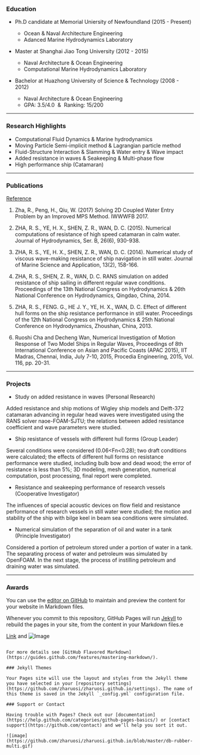 
### Education
- Ph.D candidate at Memorial Uniersity of Newfoundland (2015 - Present) 
  - Ocean & Naval Architecture Engineering
  - Adanced Marine Hydrodynamics Laboratory 

- Master at Shanghai Jiao Tong University (2012 - 2015) 
  - Naval Architecture & Ocean Engineering
  - Computational Marine Hydrodynamics Laboratory
  
- Bachelor at Huazhong University of Science & Technology (2008 - 2012) 
  - Naval Architecture & Ocean Engineering
  - GPA: 3.5/4.0  &  Ranking: 15/200

---

### Research Highlights
- Computational Fluid Dynamics & Marine hydrodynamics
- Moving Particle Semi-implicit method & Lagrangian particle method
- Fluid-Structure Interaction & Slamming & Water entry & Wave impact
- Added resistance in waves & Seakeeping & Multi-phase flow 
- High performance ship (Catamaran)

---

### Publications
[Reference](https://scholar.google.ca/citations?user=ha5zv8IAAAAJ&hl=en)

1. Zha, R., Peng, H., Qiu, W. (2017) Solving 2D Coupled Water Entry Problem by an Improved MPS Method. IWWWFB 2017.

2. ZHA, R. S., YE, H. X., SHEN, Z. R., WAN, D. C. (2015). Numerical computations of resistance of high speed catamaran in calm water. Journal of Hydrodynamics, Ser. B, 26(6), 930-938.

3. ZHA, R. S., YE, H. X., SHEN, Z. R., WAN, D. C. (2014). Numerical study of viscous wave-making resistance of ship navigation in still water. Journal of Marine Science and Application, 13(2), 158-166.

4. ZHA, R. S., SHEN, Z. R., WAN, D. C. RANS simulation on added resistance of ship sailing in different regular wave conditions. Proceedings of the 13th National Congress on Hydrodynamics & 26th National Conference on Hydrodynamics, Qingdao, China, 2014.  

5. ZHA, R. S., FENG. G., HE J. Y., YE, H. X., WAN, D. C. Effect of different hull forms on the ship resistance performance in still water. Proceedings of the 12th National Congress on Hydrodynamics & 25th National Conference on Hydrodynamics, Zhoushan, China, 2013. 

6. Ruoshi Cha and Decheng Wan, Numerical Investigation of Motion Response of Two Model Ships in Regular Waves, Proceedings of 8th International Conference on Asian and Pacific Coasts (APAC 2015), IIT Madras, Chennai, India, July 7-10, 2015, Procedia Engineering, 2015, Vol. 116, pp. 20-31.

---

### Projects

-	Study on added resistance in waves (Personal Research)

Added resistance and ship motions of Wigley ship models and Delft-372 catamaran advancing in regular head waves were investigated using the RANS solver naoe-FOAM-SJTU; the relations between added resistance coefficient and wave parameters were studied.

-	Ship resistance of vessels with different hull forms (Group Leader)

Several conditions were considered (0.06<Fn<0.28); two draft conditions were calculated; the effects of different hull forms on resistance performance were studied, including bulb bow and dead wood; the error of resistance is less than 5%; 3D modeling, mesh generation, numerical computation, post processing, final report were completed. 

-	Resistance and seakeeping performance of research vessels (Cooperative Investigator) 

The influences of special acoustic devices on flow field and resistance performance of research vessels in still water were studied; the motion and stability of the ship with bilge keel in beam sea conditions were simulated.

-	Numerical simulation of the separation of oil and water in a tank (Principle Investigator)

Considered a portion of petroleum stored under a portion of water in a tank. The separating process of water and petroleum was simulated by OpenFOAM. In the next stage, the process of instilling petroleum and draining water was simulated. 

---

### Awards




You can use the [editor on GitHub](https://github.com/zharuosi/zharuosi.github.io/edit/master/index.md) to maintain and preview the content for your website in Markdown files.

Whenever you commit to this repository, GitHub Pages will run [Jekyll](https://jekyllrb.com/) to rebuild the pages in your site, from the content in your Markdown files.e



[Link](url) and ![Image](src)
```

For more details see [GitHub Flavored Markdown](https://guides.github.com/features/mastering-markdown/).

### Jekyll Themes

Your Pages site will use the layout and styles from the Jekyll theme you have selected in your [repository settings](https://github.com/zharuosi/zharuosi.github.io/settings). The name of this theme is saved in the Jekyll `_config.yml` configuration file.

### Support or Contact

Having trouble with Pages? Check out our [documentation](https://help.github.com/categories/github-pages-basics/) or [contact support](https://github.com/contact) and we’ll help you sort it out.

![image](https://github.com/zharuosi/zharuosi.github.io/blob/master/db-rubber-multi.gif)

